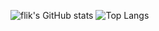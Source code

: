 ![flik's GitHub stats](https://github-readme-stats.vercel.app/api?username=flikdev&show_icons=true&theme=tokyonight)
![Top Langs](https://github-readme-stats.vercel.app/api/top-langs/?username=flikdev&layout=compact&theme=tokyonight)
